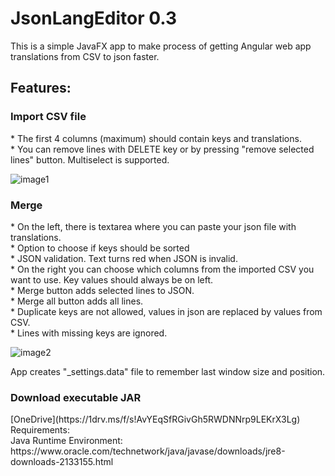 <h1>JsonLangEditor 0.3</h1>

This is a simple JavaFX app to make process of getting Angular web app translations from CSV to json faster.

<h2>Features:</h2>
<h3>Import CSV file</h3>
*  The first 4 columns (maximum) should contain keys and translations. <br>
*  You can remove lines with DELETE key or by pressing "remove selected lines" button. Multiselect is supported.<br>

![image1](https://imgur.com/PY6mBVS.png)

<h3>Merge</h3>
* On the left, there is textarea where you can paste your json file with translations.<br>
* Option to choose if keys should be sorted <br>
* JSON validation. Text turns red when JSON is invalid.<br>
* On the right you can choose which columns from the imported CSV you want to use. Key values should always be on left.<br>
* Merge button adds selected lines to JSON. <br>
* Merge all button adds all lines.<br>
* Duplicate keys are not allowed, values in json are replaced by values from CSV.<br>
* Lines with missing keys are ignored.<br>

![image2](https://imgur.com/4MTcacd.png)

App creates "_settings.data" file to remember last window size and position.

<h3>Download executable JAR</h3>
[OneDrive](https://1drv.ms/f/s!AvYEqSfRGivGh5RWDNNrp9LEKrX3Lg)

<br>
Requirements:<br>
Java Runtime Environment: 
https://www.oracle.com/technetwork/java/javase/downloads/jre8-downloads-2133155.html
